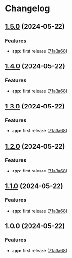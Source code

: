 # Changelog

## [1.5.0](https://github.com/zaap59/sandbox-release/compare/v1.4.0...v1.5.0) (2024-05-22)


### Features

* **app:** first release ([71a3a68](https://github.com/zaap59/sandbox-release/commit/71a3a68b67aeb21f43d92824fea7e2c3202d5fac))

## [1.4.0](https://github.com/zaap59/sandbox-release/compare/v1.3.0...v1.4.0) (2024-05-22)


### Features

* **app:** first release ([71a3a68](https://github.com/zaap59/sandbox-release/commit/71a3a68b67aeb21f43d92824fea7e2c3202d5fac))

## [1.3.0](https://github.com/zaap59/sandbox-release/compare/v1.2.0...v1.3.0) (2024-05-22)


### Features

* **app:** first release ([71a3a68](https://github.com/zaap59/sandbox-release/commit/71a3a68b67aeb21f43d92824fea7e2c3202d5fac))

## [1.2.0](https://github.com/zaap59/sandbox-release/compare/v1.1.0...v1.2.0) (2024-05-22)


### Features

* **app:** first release ([71a3a68](https://github.com/zaap59/sandbox-release/commit/71a3a68b67aeb21f43d92824fea7e2c3202d5fac))

## [1.1.0](https://github.com/zaap59/sandbox-release/compare/v1.0.0...v1.1.0) (2024-05-22)


### Features

* **app:** first release ([71a3a68](https://github.com/zaap59/sandbox-release/commit/71a3a68b67aeb21f43d92824fea7e2c3202d5fac))

## 1.0.0 (2024-05-22)


### Features

* **app:** first release ([71a3a68](https://github.com/zaap59/sandbox-release/commit/71a3a68b67aeb21f43d92824fea7e2c3202d5fac))
